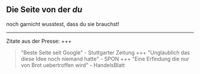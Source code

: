 ## **Die** Seite von der *du* 
noch garnicht wusstest, dass du sie brauchst!

---

Zitate aus der Presse:
+++
> "Beste Seite seit Google" - Stuttgarter Zeitung 
+++
> "Unglaublich das diese Idee noch niemand hatte" - SPON
+++
> "Eine Erfindung die nur von Brot uebertroffen wird" - HandelsBlatt


